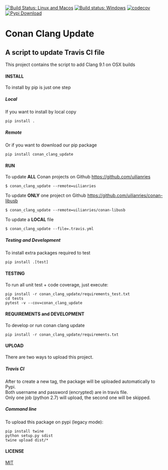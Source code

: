[![Build Status: Linux and Macos](https://travis-ci.org/uilianries/conan-clang-update.svg?branch=master)](https://travis-ci.org/uilianries/conan-clang-update)
[![Build status: Windows](https://ci.appveyor.com/api/projects/status/github/uilianries/conan-clang-update?svg=true)](https://ci.appveyor.com/project/uilianries/conan-clang-update)
[![codecov](https://codecov.io/gh/uilianries/conan-clang-update/branch/master/graph/badge.svg)](https://codecov.io/gh/uilianries/conan-clang-update)
[![Pypi Download](https://img.shields.io/badge/download-pypi-blue.svg)](https://pypi.python.org/pypi/conan-clang-update)

# Conan Clang Update

## A script to update Travis CI file

This project contains the script to add Clang 9.1 on OSX builds

#### INSTALL
To install by pip is just one step

##### Local
If you want to install by local copy

    pip install .

##### Remote
Or if you want to download our pip package

    pip install conan_clang_update

#### RUN
To update **ALL** Conan projects on Github https://github.com/uilianries

    $ conan_clang_update --remote=uilianries

To update **ONLY** one project on Github https://github.com/uilianries/conan-libusb

    $ conan_clang_update --remote=uilianries/conan-libusb

To update a **LOCAL** file

    $ conan_clang_update --file=.travis.yml


##### Testing and Development
To install extra packages required to test

    pip install .[test]


#### TESTING
To run all unit test + code coverage, just execute:

    pip install -r conan_clang_update/requirements_test.txt
    cd tests
    pytest -v --cov=conan_clang_update


#### REQUIREMENTS and DEVELOPMENT
To develop or run conan clang update

    pip install -r conan_clang_update/requirements.txt


#### UPLOAD
There are two ways to upload this project.

##### Travis CI
After to create a new tag, the package will be uploaded automatically to Pypi.  
Both username and password (encrypted) are in travis file.  
Only one job (python 2.7) will upload, the second one will be skipped.


##### Command line
To upload this package on pypi (legacy mode):

    pip install twine
    python setup.py sdist
    twine upload dist/*


#### LICENSE
[MIT](LICENSE.md)

